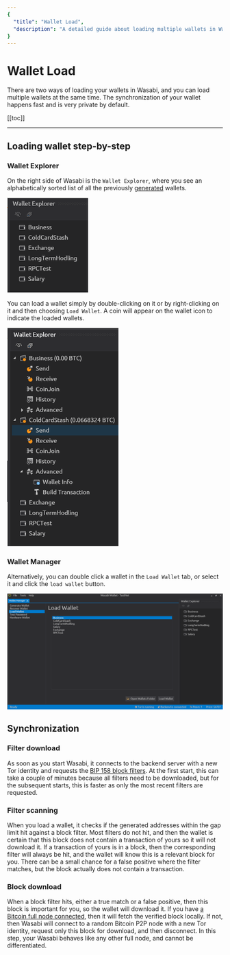 ```yaml
---
{
  "title": "Wallet Load",
  "description": "A detailed guide about loading multiple wallets in Wasabi. This is the Wasabi documentation, an archive of knowledge about the open-source, non-custodial and privacy-focused Bitcoin wallet for desktop."
}
---
```


# Wallet Load

There are two ways of loading your wallets in Wasabi, and you can load multiple wallets at the same time.
The synchronization of your wallet happens fast and is very private by default.

[[toc]]

---

## Loading wallet step-by-step

### Wallet Explorer

On the right side of Wasabi is the `Wallet Explorer`, where you see an alphabetically sorted list of all the previously [generated](/using-wasabi/WalletGeneration.md) wallets.

![](/WalletExplorerUnloaded.png)

You can load a wallet simply by double-clicking on it or by right-clicking on it and then choosing `Load Wallet`.
A coin will appear on the wallet icon to indicate the loaded wallets.

![](/WalletExplorerLoaded.png)

### Wallet Manager

Alternatively, you can double click a wallet in the `Load Wallet` tab, or select it and click the `load wallet` button.

![](/WalletManagerLoadWallet.png)

## Synchronization

### Filter download

As soon as you start Wasabi, it connects to the backend server with a new Tor identity and requests the [BIP 158 block filters](/using-wasabi/BIPs.md#bip-158-compact-block-filters-for-light-clients).
At the first start, this can take a couple of minutes because all filters need to be downloaded, but for the subsequent starts, this is faster as only the most recent filters are requested.

### Filter scanning

When you load a wallet, it checks if the generated addresses within the gap limit hit against a block filter.
Most filters do not hit, and then the wallet is certain that this block does not contain a transaction of yours so it will not download it.
If a transaction of yours is in a block, then the corresponding filter will always be hit, and the wallet will know this is a relevant block for you.
There can be a small chance for a false positive where the filter matches, but the block actually does not contain a transaction.

### Block download

When a block filter hits, either a true match or a false positive, then this block is important for you, so the wallet will download it.
If you have [a Bitcoin full node connected](/using-wasabi/BitcoinFullNode.md), then it will fetch the verified block locally.
If not, then Wasabi will connect to a random Bitcoin P2P node with a new Tor identity, request only this block for download, and then disconnect.
In this step, your Wasabi behaves like any other full node, and cannot be differentiated.
